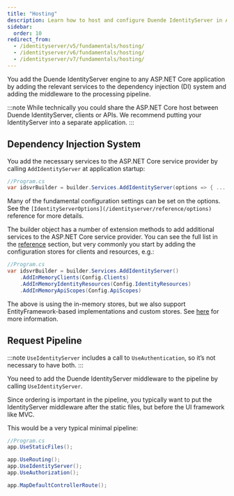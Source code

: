 ```yaml
---
title: "Hosting"
description: Learn how to host and configure Duende IdentityServer in ASP.NET Core applications by adding services and middleware to the pipeline
sidebar:
  order: 10
redirect_from:
  - /identityserver/v5/fundamentals/hosting/
  - /identityserver/v6/fundamentals/hosting/
  - /identityserver/v7/fundamentals/hosting/
---
```


You add the Duende IdentityServer engine to any ASP.NET Core application by adding the relevant services to the
dependency injection (DI) system and adding the middleware to the processing pipeline.

:::note
While technically you could share the ASP.NET Core host between Duende IdentityServer, clients or APIs. We recommend
putting your IdentityServer into a separate application.
:::

## Dependency Injection System

You add the necessary services to the ASP.NET Core service provider by calling `AddIdentityServer` at application startup:

```cs
//Program.cs
var idsvrBuilder = builder.Services.AddIdentityServer(options => { ... });
```

Many of the fundamental configuration settings can be set on the options. See the
`[IdentityServerOptions](/identityserver/reference/options)` reference for more details.

The builder object has a number of extension methods to add additional services to the ASP.NET Core service provider.
You can see the full list in the [reference](/identityserver/reference/di) section, but very commonly you start by
adding the configuration stores for clients and resources, e.g.:

```cs
//Program.cs
var idsvrBuilder = builder.Services.AddIdentityServer()
    .AddInMemoryClients(Config.Clients)
    .AddInMemoryIdentityResources(Config.IdentityResources)
    .AddInMemoryApiScopes(Config.ApiScopes)
```

The above is using the in-memory stores, but we also support EntityFramework-based implementations and custom stores.
See [here](/identityserver/data) for more information.

## Request Pipeline

:::note
`UseIdentityServer` includes a call to `UseAuthentication`, so it’s not necessary to have both.
:::

You need to add the Duende IdentityServer middleware to the pipeline by calling `UseIdentityServer`.

Since ordering is important in the pipeline, you typically want to put the IdentityServer middleware after the static
files, but before the UI framework like MVC.

This would be a very typical minimal pipeline:

```cs
//Program.cs
app.UseStaticFiles();

app.UseRouting();
app.UseIdentityServer();
app.UseAuthorization();

app.MapDefaultControllerRoute();
```


